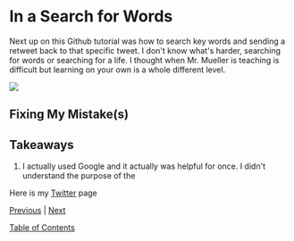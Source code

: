 # In a Search for Words

Next up on this Github tutorial was how to search key words and sending a retweet back to that specific tweet. I don't know what's harder, searching for words or searching for a life. I thought when Mr. Mueller is teaching is difficult but learning on your own is a whole different level. 

<img src="../twitterbot-images/Screen Shot 2017-05-15 at 2.12.31 PM.png">

## Fixing My Mistake(s)

## Takeaways
1. I actually used Google and it actually was helpful for once. I didn't understand the purpose of the 


Here is my [Twitter](https://twitter.com/jenneyxo_) page

[Previous](entry1-intro.md) | [Next](entry3-new-methods.md)

[Table of Contents](../README.md)